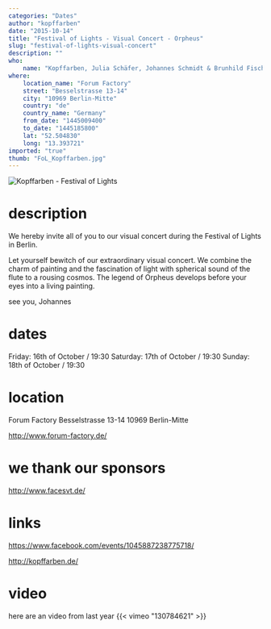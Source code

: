 ```yaml
---
categories: "Dates"
author: "kopffarben"
date: "2015-10-14"
title: "Festival of Lights - Visual Concert - Orpheus"
slug: "festival-of-lights-visual-concert"
description: ""
who: 
    name: "Kopffarben, Julia Schäfer, Johannes Schmidt & Brunhild Fischer"
where: 
    location_name: "Forum Factory"
    street: "Besselstrasse 13-14"
    city: "10969 Berlin-Mitte"
    country: "de"
    country_name: "Germany"
    from_date: "1445009400"
    to_date: "1445185800"
    lat: "52.504830"
    long: "13.393721"
imported: "true"
thumb: "FoL_Kopffarben.jpg"
---
```



![Kopffarben - Festival of Lights](FoL_Kopffarben.jpg) 

#  description
We hereby invite all of you to our visual concert during the Festival of Lights in Berlin.

Let yourself bewitch of our extraordinary visual concert. We combine the charm of painting and the fascination of light with spherical sound of the flute to a rousing cosmos. The legend of Orpheus develops before your eyes into a living painting.

see you,
Johannes

#  dates
Friday:   16th of October / 19:30
Saturday: 17th of October / 19:30
Sunday:   18th of October / 19:30

#  location
Forum Factory
Besselstrasse 13-14
10969 Berlin-Mitte

<http://www.forum-factory.de/>

#  we thank our sponsors
<http://www.facesvt.de/>

#  links
<https://www.facebook.com/events/1045887238775718/>

<http://kopffarben.de/>


#  video
here are an video from last year
{{< vimeo "130784621" >}}


